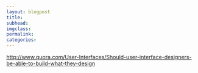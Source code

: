 ```yaml
---
layout: blogpost
title:
subhead:
imgclass:
permalink:
categories:
---
```


http://www.quora.com/User-Interfaces/Should-user-interface-designers-be-able-to-build-what-they-design